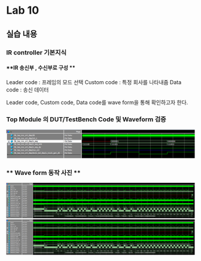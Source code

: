 # Lab 10
## 실습 내용
### **IR controller 기본지식**
#### **IR 송신부 , 수신부로 구성 **
Leader code : 프레임의 모드 선택
Custom code : 특정 회사를 나타내줌
Data code : 송신 데이터

 Leader code, Custom code, Data code를  wave form을 통해 확인하고자 한다. 

### **Top Module 의 DUT/TestBench Code 및 Waveform 검증**
![](https://github.com/Beakyewon/logic-design/blob/master/practice06/practice06%20wave.PNG)
### ** Wave form 동작 사진 **
![](https://github.com/Beakyewon/logic-design/blob/master/practice10/graph.PNG)
![](https://github.com/Beakyewon/logic-design/blob/master/practice10/graph.PNG)
<!--stackedit_data:
eyJoaXN0b3J5IjpbMjEzMjA5NDIzMSwtMTE0MjIyNjkzMywxNT
YwNDAzNDk4LC05NjUwODgwNTddfQ==
-->